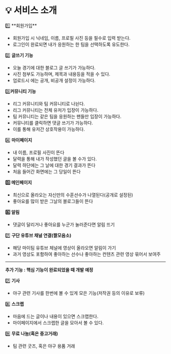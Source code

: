 <h1>💡 서비스 소개 </h1>
1️⃣ **회원가입**

- 회원가입 시 닉네임, 이름, 프로필 사진 등을 필수로 입력 받는다.
- 로그인이 완료되면 내가 응원하는 한 팀을 선택하도록 유도한다.

2️⃣ **글쓰기 기능**

- 오늘 경기에 대한 블로그 글 쓰기가 가능하다.
- 사진 첨부도 가능하며, 제목과 내용등을 적을 수 있다.
- 업로드시 에는 공개, 비공개 설정이 가능하다.

3️⃣**커뮤니티 기능**

- 리그 커뮤니티와 팀 커뮤니티로 나뉜다.
- 리그 커뮤니티는 전체 유저가 입장이 가능하다.
- 팀 커뮤니티는 같은 팀을 응원하는 팬들만 입장이 가능하다.
- 커뮤니티를 클릭하면 댓글 쓰기가 가능하다.
- 이를 통해 유저간 상호작용이 가능하다.

4️⃣ **마이페이지**

- 내 이름, 프로필 사진이 뜬다
- 달력을 통해 내가 작성했던 글을 볼 수가 있다.
- 달력 하단에는 그 날에 대한 경기 결과가 뜬다
- 처음 들어간 화면에는 그 당일이 뜬다

**5️⃣ 메인페이지**

- 최신으로 올라오는 자신만의 수훈선수가 나열된다(공개로 설정된)
- 좋아요를 많이 받은 그날의 블로그들이 뜬다

**6️⃣ 알림**

- 댓글이 달리거나 좋아요를 누군가 눌러준다면 알림 뜨기

7️⃣ **구단 유튜브 채널 연결(짤모음소)**

- 해당 마이팀 유튜브 체널에 영상이 올라오면 알림이 가기
- 과거 영상도 포함하여 좋아하는 선수나 좋아하는 컨텐츠 관련 영상 묶어서 보여주

---

**추가 기능 : 핵심 기능이 완료되었을 때 개발 예정**

7️⃣ **기사**

- 야구 관련 기사를 한번에 볼 수 있게 모은 기능(저작권 등의 이유로 보류)

8️⃣ **스크랩**

- 마음에 드는 글이나 내용이 있으면 스크랩한다.
- 마이페이지에서 스크랩한 글을 모아서 볼 수 있다.

9️⃣ **무료 나눔(혹은 중고거래)**

- 팀 관련 굿즈, 혹은 야구 용품 거래
